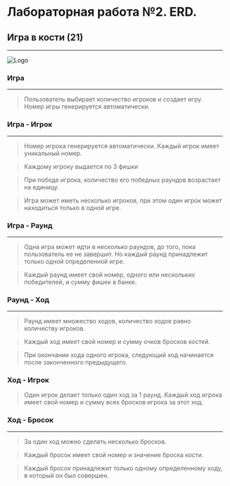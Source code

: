 # Лабораторная работа №2. ERD.
## Игра в кости (21)
---
![Logo](https://github.com/NEEEEEERO/lab1_21/blob/main/Lab1/diagram/Diagram.png?raw=true)

### Игра
---
> Пользователь выбирает количество игроков и создает игру.
Номер игры генерируется автоматически.

### Игра - Игрок
---
> Номер игрока генерируется автоматически. Каждый игрок имеет уникальный номер.

> Каждому игроку выдается по 3 фишки

> При победе игрока, количество его победных раундов возрастает на единицу.

> Игра может иметь несколько игроков, при этом один игрок может находиться только в одной игре.

### Игра - Раунд
---
> Одна игра может идти в несколько раундов, до того, пока пользователь ее не завершит.
Но каждый раунд принадлежит только одной определенной игре.

> Каждый раунд имеет свой номер, одного или нескольких победителей, и сумму фишек в банке.

### Раунд - Ход
---
> Раунд имеет множество ходов, количество ходов равно количеству игроков.

>Каждый ход имеет свой номер и сумму очков бросков костей.

>При окончании хода одного игрока, следующий ход начинается после законченного предыдущего.

### Ход - Игрок
> Один игрок делает только один ход за 1 раунд.
> Каждый ход игрока имеет свой номер и сумму всех бросков игрока за этот ход.

### Ход - Бросок
---
> За один ход можно сделать несколько бросков.

> Каждый бросок имеет свой номер и значение броска кости.

> Каждый бросок принадлежит только одному определенному ходу, в который он был совершен.